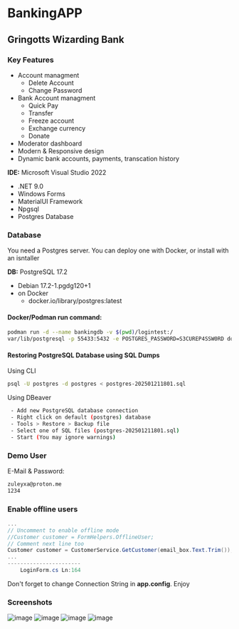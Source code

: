 # BankingAPP

## Gringotts Wizarding Bank

### Key Features

 - Account managment
    - Delete Account
    - Change Password
 - Bank Account managment
    - Quick Pay
    - Transfer
    - Freeze account
    - Exchange currency
    - Donate
 - Moderator dashboard
 - Modern & Responsive design
 - Dynamic bank accounts, payments, transcation history

**IDE:** Microsoft Visual Studio 2022
- .NET 9.0
- Windows Forms
- MaterialUI Framework
- Npgsql
- Postgres Database


### Database

You need a Postgres server. You can deploy one with Docker, or install with an isntaller

**DB:** PostgreSQL 17.2
- Debian 17.2-1.pgdg120+1
- on Docker
    - docker.io/library/postgres:latest

#### Docker/Podman run command:
```bash
podman run -d --name bankingdb -v $(pwd)/logintest:/
var/lib/postgresql -p 55433:5432 -e POSTGRES_PASSWORD=S3CUREP4SSW0RD docker.io/postgres:latest
```

#### Restoring PostgreSQL Database using SQL Dumps

Using CLI
```bash
psql -U postgres -d postgres < postgres-202501211801.sql
```
Using DBeaver
```bash
 - Add new PostgreSQL database connection
 - Right click on default (postgres) database
 - Tools > Restore > Backup file
 - Select one of SQL files (postgres-202501211801.sql)
 - Start (You may ignore warnings)
```

### Demo User
E-Mail & Password: 
```bash
zuleyxa@proton.me
1234
```

### Enable offline users
```c#
...
// Uncomment to enable offline mode
//Customer customer = FormHelpers.OfflineUser;
// Comment next line too
Customer customer = CustomerService.GetCustomer(email_box.Text.Trim());
...
-----------------------
    LoginForm.cs Ln:164
```
Don't forget to change Connection String in **app.config**. Enjoy

### Screenshots

![image](https://github.com/user-attachments/assets/ac562720-764a-4bd3-9524-51fc9b820648)
![image](https://github.com/user-attachments/assets/e91d7b1e-d01d-437d-8997-9b72990f5f28)
![image](https://github.com/user-attachments/assets/752c01ec-66c6-4954-bd87-6f6a7c707bbc)
![image](https://github.com/user-attachments/assets/21d39238-ecb9-4dde-a625-c14ddfe2fee9)